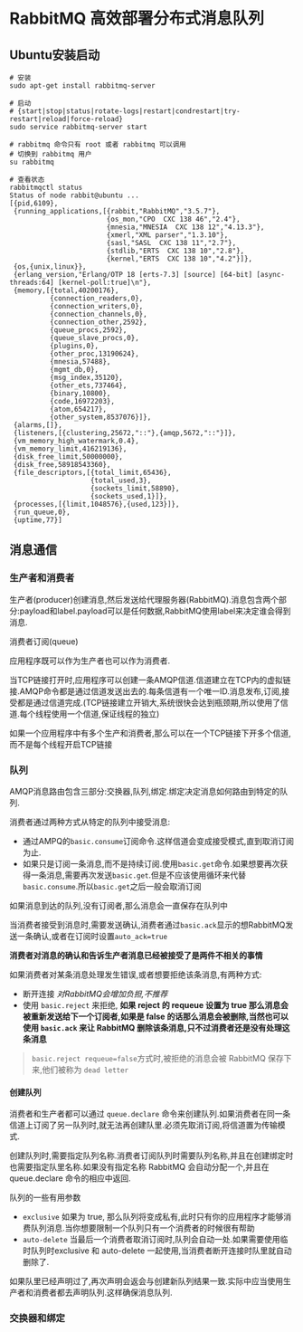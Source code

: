 # RabbitMQ 高效部署分布式消息队列

##  Ubuntu安装启动

```shell
# 安装
sudo apt-get install rabbitmq-server

# 启动
# {start|stop|status|rotate-logs|restart|condrestart|try-restart|reload|force-reload}
sudo service rabbitmq-server start

# rabbitmq 命令只有 root 或者 rabbitmq 可以调用
# 切换到 rabbitmq 用户
su rabbitmq

# 查看状态
rabbitmqctl status
Status of node rabbit@ubuntu ...
[{pid,6109},
 {running_applications,[{rabbit,"RabbitMQ","3.5.7"},
                        {os_mon,"CPO  CXC 138 46","2.4"},
                        {mnesia,"MNESIA  CXC 138 12","4.13.3"},
                        {xmerl,"XML parser","1.3.10"},
                        {sasl,"SASL  CXC 138 11","2.7"},
                        {stdlib,"ERTS  CXC 138 10","2.8"},
                        {kernel,"ERTS  CXC 138 10","4.2"}]},
 {os,{unix,linux}},
 {erlang_version,"Erlang/OTP 18 [erts-7.3] [source] [64-bit] [async-threads:64] [kernel-poll:true]\n"},
 {memory,[{total,40200176},
          {connection_readers,0},
          {connection_writers,0},
          {connection_channels,0},
          {connection_other,2592},
          {queue_procs,2592},
          {queue_slave_procs,0},
          {plugins,0},
          {other_proc,13190624},
          {mnesia,57488},
          {mgmt_db,0},
          {msg_index,35120},
          {other_ets,737464},
          {binary,10800},
          {code,16972203},
          {atom,654217},
          {other_system,8537076}]},
 {alarms,[]},
 {listeners,[{clustering,25672,"::"},{amqp,5672,"::"}]},
 {vm_memory_high_watermark,0.4},
 {vm_memory_limit,416219136},
 {disk_free_limit,50000000},
 {disk_free,58918543360},
 {file_descriptors,[{total_limit,65436},
                    {total_used,3},
                    {sockets_limit,58890},
                    {sockets_used,1}]},
 {processes,[{limit,1048576},{used,123}]},
 {run_queue,0},
 {uptime,77}]
```

## 消息通信

### 生产者和消费者

生产者(producer)创建消息,然后发送给代理服务器(RabbitMQ).消息包含两个部分:payload和label.payload可以是任何数据,RabbitMQ使用label来决定谁会得到消息.

消费者订阅(queue)

应用程序既可以作为生产者也可以作为消费者.

当TCP链接打开时,应用程序可以创建一条AMQP信道.信道建立在TCP内的虚拟链接.AMQP命令都是通过信道发送出去的.每条信道有一个唯一ID.消息发布,订阅,接受都是通过信道完成.(TCP链接建立开销大,系统很快会达到瓶颈期,所以使用了信道.每个线程使用一个信道,保证线程的独立)

如果一个应用程序中有多个生产和消费者,那么可以在一个TCP链接下开多个信道,而不是每个线程开启TCP链接

### 队列

AMQP消息路由包含三部分:交换器,队列,绑定.绑定决定消息如何路由到特定的队列.

消费者通过两种方式从特定的队列中接受消息:
- 通过AMPQ的`basic.consume`订阅命令.这样信道会变成接受模式,直到取消订阅为止.
- 如果只是订阅一条消息,而不是持续订阅.使用`basic.get`命令.如果想要再次获得一条消息,需要再次发送`basic.get`.但是不应该使用循环来代替`basic.consume`.所以`basic.get`之后一般会取消订阅

如果消息到达的队列,没有订阅者,那么消息会一直保存在队列中

当消费者接受到消息时,需要发送确认,消费者通过`basic.ack`显示的想RabbitMQ发送一条确认,或者在订阅时设置`auto_ack=true`

**消费者对消息的确认和告诉生产者消息已经被接受了是两件不相关的事情**

如果消费者对某条消息处理发生错误,或者想要拒绝该条消息,有两种方式:
- 断开连接 *对RabbitMQ会增加负担,不推荐*
- 使用 `basic.reject` 来拒绝, **如果 reject 的 requeue 设置为 true 那么消息会被重新发送给下一个订阅者,如果是 false 的话那么消息会被删除,当然也可以使用 `basic.ack` 来让 RabbitMQ 删除该条消息,只不过消费者还是没有处理这条消息**

> `basic.reject requeue=false`方式时,被拒绝的消息会被 RabbitMQ 保存下来,他们被称为 `dead letter`

#### 创建队列

消费者和生产者都可以通过 `queue.declare` 命令来创建队列.如果消费者在同一条信道上订阅了另一队列时,就无法再创建队里.必须先取消订阅,将信道置为传输模式.

创建队列时,需要指定队列名称.消费者订阅队列时需要队列名称,并且在创建绑定时也需要指定队里名称.如果没有指定名称 RabbitMQ 会自动分配一个,并且在 queue.declare 命令的相应中返回.

队列的一些有用参数
- `exclusive` 如果为 true, 那么队列将变成私有,此时只有你的应用程序才能够消费队列消息.当你想要限制一个队列只有一个消费者的时候很有帮助
- `auto-delete` 当最后一个消费者取消订阅时,队列会自动一处.如果需要使用临时队列时exclusive 和 auto-delete 一起使用,当消费者断开连接时队里就自动删除了.

如果队里已经声明过了,再次声明会返会与创建新队列结果一致.实际中应当使用生产者和消费者都去声明队列.这样确保消息队列.

### 交换器和绑定

